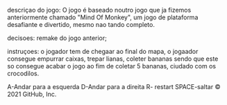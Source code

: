 descriçao do jogo: O jogo é baseado noutro jogo que ja fizemos anteriormente chamado "Mind Of Monkey",
                   um jogo de plataforma desafiante e divertido, mesmo nao tando completo.

decisoes: remake do jogo anterior;

instruçoes: o jogador tem de chegaar ao final do mapa, o jogaador consegue empurrar caixas, trepar lianas, 
            coleter bananas sendo que este so consegue acabar o jogo ao fim de coletar 5 bananas, ciudado com os crocodilos.

A-Andar para a esquerda 
D-Andar para a direita 
R- restart
SPACE-saltar
© 2021 GitHub, Inc.
